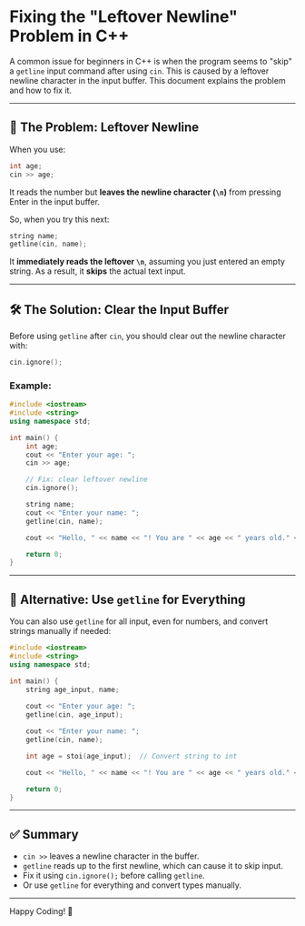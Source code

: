 # Fixing the "Leftover Newline" Problem in C++

A common issue for beginners in C++ is when the program seems to "skip" a `getline` input command after using `cin`. This is caused by a leftover newline character in the input buffer. This document explains the problem and how to fix it.

---

## 🧠 The Problem: Leftover Newline

When you use:

```cpp
int age;
cin >> age;
```

It reads the number but **leaves the newline character (`\n`)** from pressing Enter in the input buffer.

So, when you try this next:

```cpp
string name;
getline(cin, name);
```

It **immediately reads the leftover `\n`**, assuming you just entered an empty string. As a result, it **skips** the actual text input.

---

## 🛠️ The Solution: Clear the Input Buffer

Before using `getline` after `cin`, you should clear out the newline character with:

```cpp
cin.ignore();
```

### Example:

```cpp
#include <iostream>
#include <string>
using namespace std;

int main() {
    int age;
    cout << "Enter your age: ";
    cin >> age;

    // Fix: clear leftover newline
    cin.ignore();

    string name;
    cout << "Enter your name: ";
    getline(cin, name);

    cout << "Hello, " << name << "! You are " << age << " years old." << endl;

    return 0;
}
```

---

## 📝 Alternative: Use `getline` for Everything

You can also use `getline` for all input, even for numbers, and convert strings manually if needed:

```cpp
#include <iostream>
#include <string>
using namespace std;

int main() {
    string age_input, name;
    
    cout << "Enter your age: ";
    getline(cin, age_input);

    cout << "Enter your name: ";
    getline(cin, name);

    int age = stoi(age_input);  // Convert string to int

    cout << "Hello, " << name << "! You are " << age << " years old." << endl;

    return 0;
}
```

---

## ✅ Summary

- `cin >>` leaves a newline character in the buffer.
- `getline` reads up to the first newline, which can cause it to skip input.
- Fix it using `cin.ignore();` before calling `getline`.
- Or use `getline` for everything and convert types manually.

---

Happy Coding! 🚀

